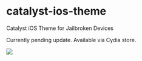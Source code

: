catalyst-ios-theme
==================

Catalyst iOS Theme for Jailbroken Devices

Currently pending update. Available via Cydia store.


![](http://f.cl.ly/items/0F1R0R2i443w3b0x1A0l/white-catalyst.png)


